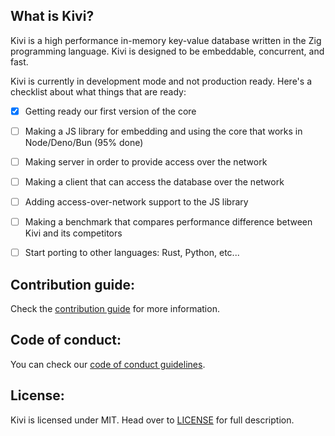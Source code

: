 What is Kivi?
--------------
Kivi is a high performance in-memory key-value database written in the Zig programming language. Kivi is designed to be embeddable, concurrent, and fast.

Kivi is currently in development mode and not production ready. Here's a checklist about what things that are ready:
- [x] Getting ready our first version of the core
- [ ] Making a JS library for embedding and using the core that works in Node/Deno/Bun (95% done)
- [ ] Making server in order to provide access over the network
- [ ] Making a client that can access the database over the network
- [ ] Adding access-over-network support to the JS library
- [ ] Making a benchmark that compares performance difference between Kivi and its competitors
- [ ] Start porting to other languages: Rust, Python, etc...


## Contribution guide:
Check the [contribution guide](CONTRIBUTING.md) for more information.

## Code of conduct:
You can check our [code of conduct guidelines](CODE_OF_CONDUCT.md).

## License:
Kivi is licensed under MIT. Head over to [LICENSE](LICENSE) for full description.